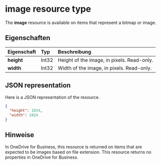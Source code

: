 # <a name="image-resource-type"></a>image resource type

The **image** resource is available on items that represent a bitmap or image.


## <a name="properties"></a>Eigenschaften

| Eigenschaft   | Typ  | Beschreibung                                |
|:-----------|:------|:-------------------------------------------|
| **height** | Int32 | Height of the image, in pixels. Read-only. |
| **width**  | Int32 | Width of the image, in pixels. Read-only.  |

## <a name="json-representation"></a>JSON representation

Here is a JSON representation of the resource.

<!-- {
  "blockType": "resource",
  "optionalProperties": [

  ],
  "@odata.type": "microsoft.graph.image"
}-->

```json
{
  "height": 1024,
  "width": 1024
}

```

## <a name="remarks"></a>Hinweise

In OneDrive for Business, this resource is returned on items that are expected to be images based on file extension. This resource returns no properties in OneDrive for Business.


<!-- uuid: 8fcb5dbc-d5aa-4681-8e31-b001d5168d79
2015-10-25 14:57:30 UTC -->
<!-- {
  "type": "#page.annotation",
  "description": "image resource",
  "keywords": "",
  "section": "documentation",
  "tocPath": ""
}-->
